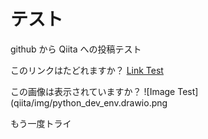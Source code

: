 <!--
title: テスト
tags:  test
-->

# テスト

github から Qiita への投稿テスト


このリンクはたどれますか？ [Link Test](qiita/scala_implicit.md)

この画像は表示されていますか？ ![Image Test](qiita/img/python_dev_env.drawio.png

もう一度トライ
